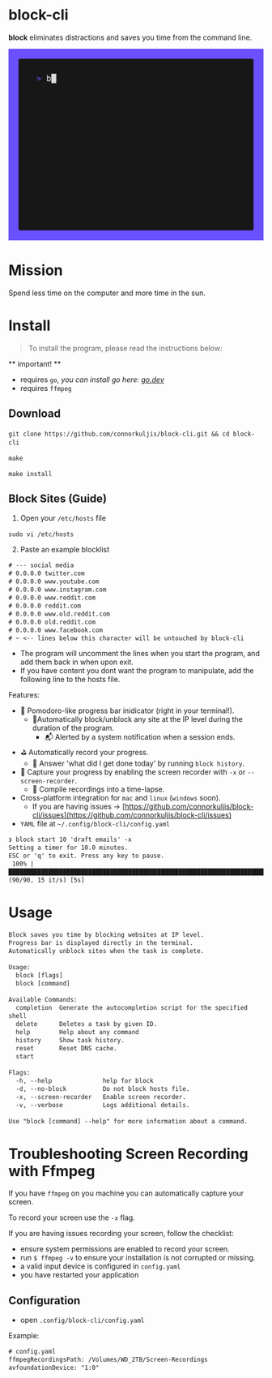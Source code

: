 # block-cli

**block** eliminates distractions and saves you time from the command line. 

![demo](demo.gif)

# Mission

Spend less time on the computer and more time in the sun.

# Install

> To install the program, please read the instructions below:

** important! **
- requires `go`, *you can install go here: [go.dev](https://go.dev/)*
- requires `ffmpeg` 

## Download

`git clone https://github.com/connorkuljis/block-cli.git && cd block-cli`

`make`

`make install`

## Block Sites (Guide)

1. Open your `/etc/hosts` file

`sudo vi /etc/hosts`

2. Paste an example blocklist

```
# --- social media
# 0.0.0.0 twitter.com
# 0.0.0.0 www.youtube.com
# 0.0.0.0 www.instagram.com
# 0.0.0.0 www.reddit.com
# 0.0.0.0 reddit.com
# 0.0.0.0 www.old.reddit.com
# 0.0.0.0 old.reddit.com
# 0.0.0.0 www.facebook.com
# ~ <-- lines below this character will be untouched by block-cli

```

- The program will uncomment the lines when you start the program, and add them back in when upon exit.
- If you have content you dont want the program to manipulate, add the following line to the hosts file.


Features:
- 🙆 Pomodoro-like progress bar inidicator (right in your terminal!). 
  - 🙅Automatically block/unblock any site at the IP level during the duration of the program.
    - 📬 Alerted by a system notification when a session ends.
- ⛳ Automatically record your progress.
  - 📒 Answer 'what did I get done today' by running `block history`.
- 󰑊 Capture your progress by enabling the screen recorder with `-x` or `--screen-recorder`.
  - 🎥 Compile recordings into a time-lapse.
- Cross-platform integration for `mac` and `linux` (`windows` soon).
  - If you are having issues -> [https://github.com/connorkuljis/block-cli/issues](https://github.com/connorkuljis/block-cli/issues)
- `YAML` file at `~/.config/block-cli/config.yaml`


```
❯ block start 10 'draft emails' -x
Setting a timer for 10.0 minutes.
ESC or 'q' to exit. Press any key to pause.
 100% |███████████████████████████████████████████████████████████████████████████████████████████████| (90/90, 15 it/s) [5s]
```

# Usage
```
Block saves you time by blocking websites at IP level.
Progress bar is displayed directly in the terminal.
Automatically unblock sites when the task is complete.

Usage:
  block [flags]
  block [command]

Available Commands:
  completion  Generate the autocompletion script for the specified shell
  delete      Deletes a task by given ID.
  help        Help about any command
  history     Show task history.
  reset       Reset DNS cache.
  start

Flags:
  -h, --help              help for block
  -d, --no-block          Do not block hosts file.
  -x, --screen-recorder   Enable screen recorder.
  -v, --verbose           Logs additional details.

Use "block [command] --help" for more information about a command.
```

# Troubleshooting Screen Recording with Ffmpeg
If you have `ffmpeg` on you machine you can automatically capture your screen. 

To record your screen use the `-x` flag.

If you are having issues recording your screen, follow the checklist:

- ensure system permissions are enabled to record your screen.
- run `$ ffmpeg -v` to ensure your installation is not corrupted or missing.
- a valid input device is configured in `config.yaml`
- you have restarted your application 


## Configuration

- open `.config/block-cli/config.yaml` 

Example:

```
# config.yaml
ffmpegRecordingsPath: /Volumes/WD_2TB/Screen-Recordings
avfoundationDevice: "1:0"

```


